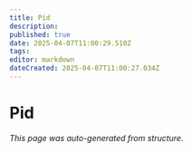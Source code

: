 ```yaml
---
title: Pid
description: 
published: true
date: 2025-04-07T11:00:29.510Z
tags: 
editor: markdown
dateCreated: 2025-04-07T11:00:27.034Z
---
```


# Pid

*This page was auto-generated from structure.*